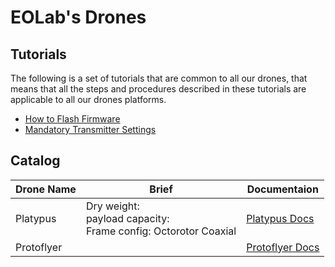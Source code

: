 # EOLab's Drones

## Tutorials

The following is a set of tutorials that are common to all our drones, that means that all the steps and procedures described in these tutorials are applicable to all our drones platforms.
- [How to Flash Firmware](./firmware.md)
- [Mandatory Transmitter Settings](./transmitter.md)

## Catalog

| Drone Name | Brief                                                                | Documentaion                              |
|------------|----------------------------------------------------------------------|-------------------------------------------|
| Platypus   | Dry weight: <br>payload capacity:<br>Frame config: Octorotor Coaxial | [Platypus Docs](./platypus/README.md)     |
| Protoflyer |                                                                      | [Protoflyer Docs](./protoflyer/README.md) |
